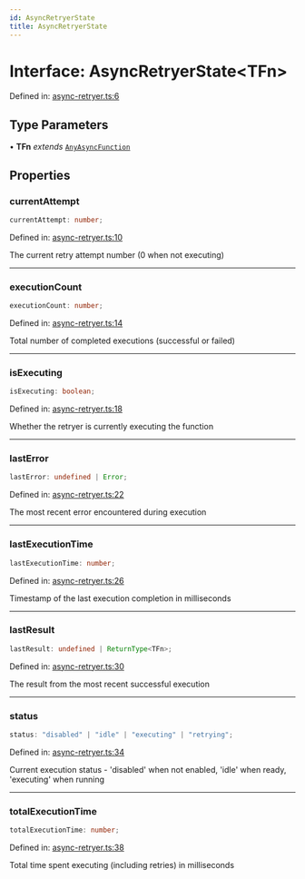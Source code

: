 ```yaml
---
id: AsyncRetryerState
title: AsyncRetryerState
---
```


<!-- DO NOT EDIT: this page is autogenerated from the type comments -->

# Interface: AsyncRetryerState\<TFn\>

Defined in: [async-retryer.ts:6](https://github.com/TanStack/pacer/blob/main/packages/pacer/src/async-retryer.ts#L6)

## Type Parameters

• **TFn** *extends* [`AnyAsyncFunction`](../../type-aliases/anyasyncfunction.md)

## Properties

### currentAttempt

```ts
currentAttempt: number;
```

Defined in: [async-retryer.ts:10](https://github.com/TanStack/pacer/blob/main/packages/pacer/src/async-retryer.ts#L10)

The current retry attempt number (0 when not executing)

***

### executionCount

```ts
executionCount: number;
```

Defined in: [async-retryer.ts:14](https://github.com/TanStack/pacer/blob/main/packages/pacer/src/async-retryer.ts#L14)

Total number of completed executions (successful or failed)

***

### isExecuting

```ts
isExecuting: boolean;
```

Defined in: [async-retryer.ts:18](https://github.com/TanStack/pacer/blob/main/packages/pacer/src/async-retryer.ts#L18)

Whether the retryer is currently executing the function

***

### lastError

```ts
lastError: undefined | Error;
```

Defined in: [async-retryer.ts:22](https://github.com/TanStack/pacer/blob/main/packages/pacer/src/async-retryer.ts#L22)

The most recent error encountered during execution

***

### lastExecutionTime

```ts
lastExecutionTime: number;
```

Defined in: [async-retryer.ts:26](https://github.com/TanStack/pacer/blob/main/packages/pacer/src/async-retryer.ts#L26)

Timestamp of the last execution completion in milliseconds

***

### lastResult

```ts
lastResult: undefined | ReturnType<TFn>;
```

Defined in: [async-retryer.ts:30](https://github.com/TanStack/pacer/blob/main/packages/pacer/src/async-retryer.ts#L30)

The result from the most recent successful execution

***

### status

```ts
status: "disabled" | "idle" | "executing" | "retrying";
```

Defined in: [async-retryer.ts:34](https://github.com/TanStack/pacer/blob/main/packages/pacer/src/async-retryer.ts#L34)

Current execution status - 'disabled' when not enabled, 'idle' when ready, 'executing' when running

***

### totalExecutionTime

```ts
totalExecutionTime: number;
```

Defined in: [async-retryer.ts:38](https://github.com/TanStack/pacer/blob/main/packages/pacer/src/async-retryer.ts#L38)

Total time spent executing (including retries) in milliseconds
